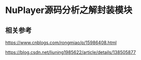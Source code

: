 # NuPlayer源码分析之解封装模块

## 相关参考

https://www.cnblogs.com/rongmiao/p/15986408.html

https://blog.csdn.net/liuning1985622/article/details/138505877